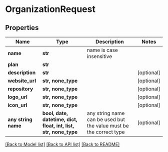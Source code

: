 # OrganizationRequest


## Properties
Name | Type | Description | Notes
------------ | ------------- | ------------- | -------------
**name** | **str** | name is case insensitive | 
**plan** | **str** |  | 
**description** | **str** |  | [optional] 
**website_url** | **str, none_type** |  | [optional] 
**repository** | **str, none_type** |  | [optional] 
**logo_url** | **str, none_type** |  | [optional] 
**icon_url** | **str, none_type** |  | [optional] 
**any string name** | **bool, date, datetime, dict, float, int, list, str, none_type** | any string name can be used but the value must be the correct type | [optional]

[[Back to Model list]](../README.md#documentation-for-models) [[Back to API list]](../README.md#documentation-for-api-endpoints) [[Back to README]](../README.md)


